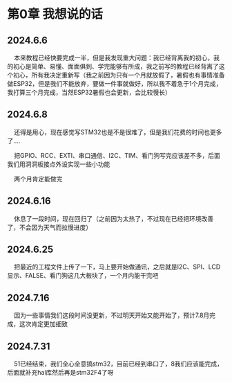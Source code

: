 # 第0章 我想说的话

## 2024.6.6

    本来教程已经快要完成一半，但是我发现重大问题：我已经背离我的初心，我的初心是简单、易懂、面面俱到、学完能够有所成，我之前写的教程已经背离了这个初心，所有我决定重新写（我之前因为只有一个月就放假了，暑假也有事情准备做ESP32，但是我们不能放弃，要做一件事就做好，所以我不着急于1个月完成，我打算三个月完成，当然ESP32暑假也会更新，会比较慢长）

## 2024.6.8

    还得是用心，现在感觉写STM32也是不是很难了，但是我们花费的时间也更多了....

    把GPIO、RCC、EXTI、串口通信、I2C、TIM、看门狗写完应该差不多，后面我们用洞洞板接点外设实现一些小功能

    两个月肯定能做完

## 2024.6.16

    休息了一段时间，现在回归了（之前因为太热了，不过现在已经把环境改善了，不会因为天气而拉慢进度）

## 2024.6.25

    把最近的工程文件上传了一下，马上要开始做通讯，之后就是I2C、SPI、LCD显示、FALSE、看门狗这几大板块了，一个月内能干完吧

## 2024.7.16

    因为一些事情我们这段时间没更新，不过明天开始又能开始了，预计7.8月完成，这次肯定更加细致

## 2024.7.31

    51已经结束，我们全心全意搞stm32，目前已经到串口了，8我们应该能完成，后面就补充hal库然后再是stm32F4了呀     
